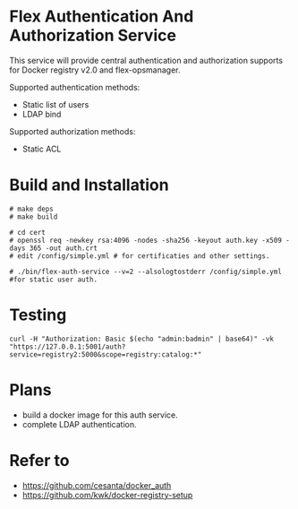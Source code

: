 # Flex Authentication And Authorization Service

This service will provide central authentication and authorization supports for Docker registry v2.0 and flex-opsmanager.

Supported authentication methods:

* 	Static list of users
* 	LDAP bind

Supported authorization methods:

* Static ACL

# Build and Installation

	# make deps
	# make build
	
	# cd cert 
	# openssl req -newkey rsa:4096 -nodes -sha256 -keyout auth.key -x509 -days 365 -out auth.crt
	# edit /config/simple.yml # for certificaties and other settings.
	
	# ./bin/flex-auth-service --v=2 --alsologtostderr /config/simple.yml #for static user auth.



# Testing

	curl -H "Authorization: Basic $(echo "admin:badmin" | base64)" -vk "https://127.0.0.1:5001/auth?service=registry2:5000&scope=registry:catalog:*"
	
	
# Plans


* build a docker image for this auth service.
* complete LDAP authentication.

# Refer to

* https://github.com/cesanta/docker_auth
* https://github.com/kwk/docker-registry-setup

